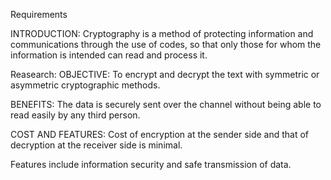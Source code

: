 Requirements

INTRODUCTION:
Cryptography is a method of protecting information and communications through the use of codes, so that only those for whom the information is intended can read and process it.

Reasearch:
OBJECTIVE:
To encrypt and decrypt the text with symmetric or asymmetric cryptographic methods.

BENEFITS:
The data is securely sent over the channel without being able to read easily by any third person.

COST AND FEATURES:
Cost of encryption at the sender side and that of decryption at the receiver side is minimal.

Features include information security and safe transmission of data.


